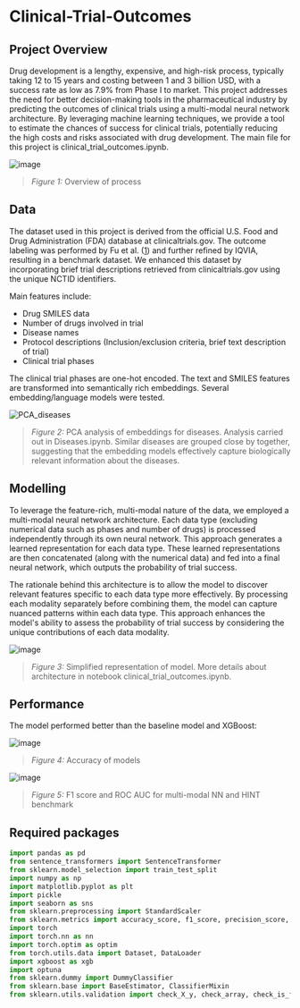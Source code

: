 # Clinical-Trial-Outcomes

## Project Overview

Drug development is a lengthy, expensive, and high-risk process, typically taking 12 to 15 years and costing between 1 and 3 billion USD, with a success rate as low as 7.9% from Phase I to market. This project addresses the need for better decision-making tools in the pharmaceutical industry by predicting the outcomes of clinical trials using a multi-modal neural network architecture. By leveraging machine learning techniques, we provide a tool to estimate the chances of success for clinical trials, potentially reducing the high costs and risks associated with drug development. The main file for this project is clinical_trial_outcomes.ipynb.

![image](https://github.com/user-attachments/assets/a1d6b8c0-e531-47e1-b56a-b01f2f809e4c)
> *Figure 1:* Overview of process



## Data

The dataset used in this project is derived from the official U.S. Food and Drug Administration (FDA) database at clinicaltrials.gov. The outcome labeling was performed by Fu et al. ([1](https://arxiv.org/abs/2102.04252)) and further refined by IQVIA, resulting in a benchmark dataset. We enhanced this dataset by incorporating brief trial descriptions retrieved from clinicaltrials.gov using the unique NCTID identifiers.

Main features include:

- Drug SMILES data
- Number of drugs involved in trial
- Disease names
- Protocol descriptions (Inclusion/exclusion criteria, brief text description of trial)
- Clinical trial phases

The clinical trial phases are one-hot encoded. The text and SMILES features are transformed into semantically rich embeddings. Several embedding/language models were tested. 

![PCA_diseases](https://github.com/user-attachments/assets/560721c0-92cf-4339-b0bb-b369426add72)

> *Figure 2:* PCA analysis of embeddings for diseases. Analysis carried out in Diseases.ipynb. Similar diseases are grouped close by together, suggesting that the embedding models effectively capture biologically relevant information about the diseases.



## Modelling

To leverage the feature-rich, multi-modal nature of the data, we employed a multi-modal neural network architecture. Each data type (excluding numerical data such as phases and number of drugs) is processed independently through its own neural network. This approach generates a learned representation for each data type. These learned representations are then concatenated (along with the numerical data) and fed into a final neural network, which outputs the probability of trial success.

The rationale behind this architecture is to allow the model to discover relevant features specific to each data type more effectively. By processing each modality separately before combining them, the model can capture nuanced patterns within each data type. This approach enhances the model's ability to assess the probability of trial success by considering the unique contributions of each data modality.

![image](https://github.com/user-attachments/assets/4fe4ce02-2cdd-4847-84df-2966ddf65957)
> *Figure 3:* Simplified representation of model. More details about architecture in notebook clinical_trial_outcomes.ipynb. 


## Performance

The model performed better than the baseline model and XGBoost:

![image](https://github.com/user-attachments/assets/b7b4795e-66f5-4ca8-8e57-79bda40e96bb)
> *Figure 4:* Accuracy of models

![image](https://github.com/user-attachments/assets/4b0db35b-eedf-4573-84a4-f489039b06b9)
> *Figure 5:* F1 score and ROC AUC for multi-modal NN and HINT benchmark

## Required packages

```python
import pandas as pd
from sentence_transformers import SentenceTransformer
from sklearn.model_selection import train_test_split
import numpy as np
import matplotlib.pyplot as plt
import pickle
import seaborn as sns
from sklearn.preprocessing import StandardScaler
from sklearn.metrics import accuracy_score, f1_score, precision_score, recall_score, roc_auc_score, confusion_matrix, precision_recall_curve, auc
import torch
import torch.nn as nn
import torch.optim as optim
from torch.utils.data import Dataset, DataLoader
import xgboost as xgb
import optuna
from sklearn.dummy import DummyClassifier
from sklearn.base import BaseEstimator, ClassifierMixin
from sklearn.utils.validation import check_X_y, check_array, check_is_fitted
